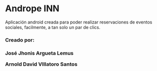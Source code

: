<h1>Andrope INN</h1>
<p>Aplicación android creada para poder realizar reservaciones de eventos sociales, facilmente, a tan solo un par de clics.</p>
<h3>Creado por: <h3>
<p>José Jhonis Argueta Lemus</p>
<p>Arnold David VIllatoro Santos</p>




